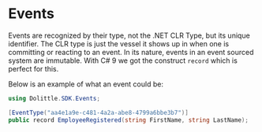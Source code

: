 # Events

Events are recognized by their type, not the .NET CLR Type, but its unique identifier.
The CLR type is just the vessel it shows up in when one is committing or reacting
to an event. In its nature, events in an event sourced system are immutable.
With C# 9 we got the construct `record` which is perfect for this.

Below is an example of what an event could be:

```csharp
using Dolittle.SDK.Events;

[EventType("aa4e1a9e-c481-4a2a-abe8-4799a6bbe3b7")]
public record EmployeeRegistered(string FirstName, string LastName);
```
